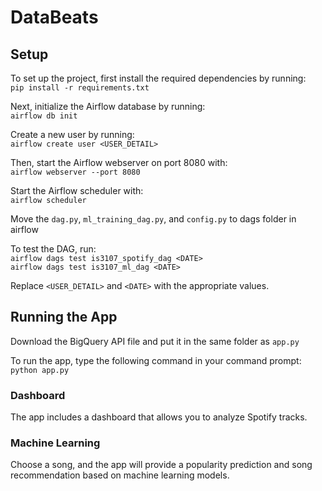 # DataBeats

## Setup

To set up the project, first install the required dependencies by running:<br>
`pip install -r requirements.txt`

Next, initialize the Airflow database by running:<br>
`airflow db init`

Create a new user by running:<br>
`airflow create user <USER_DETAIL>`

Then, start the Airflow webserver on port 8080 with:<br>
`airflow webserver --port 8080`

Start the Airflow scheduler with:<br>
`airflow scheduler`

Move the `dag.py`, `ml_training_dag.py`, and `config.py` to dags folder in airflow<br>

To test the DAG, run:<br>
`airflow dags test is3107_spotify_dag <DATE>`<br>
`airflow dags test is3107_ml_dag <DATE>`

Replace `<USER_DETAIL>` and `<DATE>` with the appropriate values.

## Running the App

Download the BigQuery API file and put it in the same folder as `app.py`<br>

To run the app, type the following command in your command prompt:<br>
`python app.py`

### Dashboard

The app includes a dashboard that allows you to analyze Spotify tracks.

### Machine Learning

Choose a song, and the app will provide a popularity prediction and song recommendation based on machine learning models.
